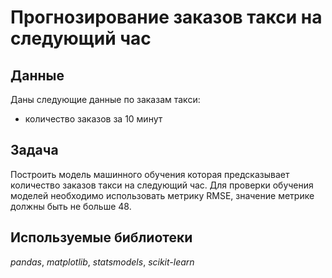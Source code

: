 # Прогнозирование заказов такси на следующий час
## Данные
Даны следующие данные по заказам такси:
- количество заказов за 10 минут
## Задача
Построить модель машинного обучения которая предсказывает количество заказов такси на следующий час. Для проверки обучения моделей необходимо использовать метрику RMSE, значение метрике должны быть не больше 48.
## Используемые библиотеки
*pandas*, *matplotlib*, *statsmodels*, *scikit-learn*